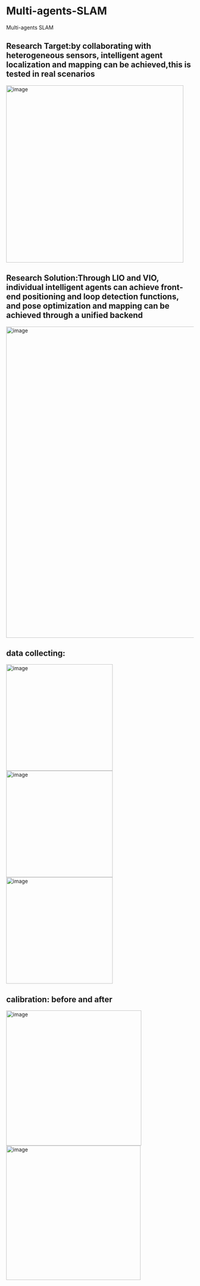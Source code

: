 # Multi-agents-SLAM
Multi-agents SLAM

## Research Target:by collaborating with heterogeneous sensors, intelligent agent localization and mapping can be achieved,this is tested in real scenarios
<img width="476" alt="image" src="https://github.com/Yang-Peter/Multi-agents-SLAM/assets/82710275/ab2a15a6-3bee-4a34-921e-34acc6234dd3">

## Research Solution:Through LIO and VIO, individual intelligent agents can achieve front-end positioning and loop detection functions, and pose optimization and mapping can be achieved through a unified backend
<img width="836" alt="image" src="https://github.com/Yang-Peter/Multi-agents-SLAM/assets/82710275/96aa9dce-673b-43a9-bbac-30b7a61f6843">


## data collecting:
<img width="286" alt="image" src="https://github.com/Yang-Peter/Multi-agents-SLAM/assets/82710275/7bdac8f5-4ab5-49ff-bd37-e7657da2779e">

<img width="286" alt="image" src="https://github.com/Yang-Peter/Multi-agents-SLAM/assets/82710275/b39982bb-a73c-484b-8d8e-e264df4b778f">

<img width="286" alt="image" src="https://github.com/Yang-Peter/Multi-agents-SLAM/assets/82710275/0d1cf6db-64eb-47d9-ae48-ae20c347c601">

## calibration: before and after
<img width="363" alt="image" src="https://github.com/Yang-Peter/Multi-agents-SLAM/assets/82710275/66297601-9b52-4691-b781-1c3bab383c93"> <img width="361" alt="image" src="https://github.com/Yang-Peter/Multi-agents-SLAM/assets/82710275/ff5cb1c1-3f6a-4ff1-9ad7-8130e1853790">

